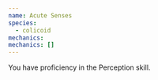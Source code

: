 ```yaml
---
name: Acute Senses
species:
  - colicoid
mechanics:
mechanics: []
---
```

You have proficiency in the Perception skill.
